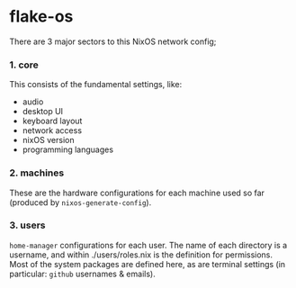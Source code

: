 # flake-os

There are 3 major sectors to this NixOS network config;

### 1. core
This consists of the fundamental settings, like:
- audio
- desktop UI
- keyboard layout
- network access
- nixOS version
- programming languages

### 2. machines
These are the hardware configurations for each machine used so far (produced by `nixos-generate-config`).

### 3. users
`home-manager` configurations for each user. The name of each directory is a username, and within ./users/roles.nix is the definition for permissions.
Most of the system packages are defined here, as are terminal settings (in particular: `github` usernames & emails).
